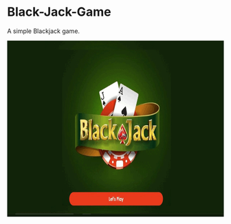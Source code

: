 # Black-Jack-Game
A simple Blackjack game.
<p><img src="https://github.com/iambotcoder/Black-Jack-Game/blob/main/BlackJackGif.gif" width="800" height="410"/> </p>
